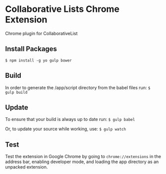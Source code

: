 # Collaborative Lists Chrome Extension
Chrome plugin for CollaborativeList

## Install Packages
`$ npm install -g yo gulp bower`

## Build
In order to generate the /app/script directory from the babel files run:
`$ gulp build`

## Update
To ensure that your build is always up to date run:
`$ gulp babel`

Or, to update your source while working, use:
`$ gulp watch`

## Test
Test the extension in Google Chrome by going to `chrome://extensions` in the address bar, enabling developer mode, and loading the app directory as an unpacked extension.
